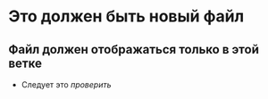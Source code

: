 # Это должен быть новый файл 

## Файл должен отображаться только в этой ветке

* Следует это _проверить_
